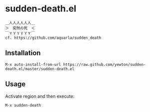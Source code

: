 # sudden-death.el

    ＿人人人人人人＿  
    ＞　突然の死　＜  
    ￣ＹＹＹＹＹＹ￣
    cf. https://github.com/aquarla/sudden_death

## Installation

    M-x auto-install-from-url https://raw.github.com/yewton/sudden-death.el/master/sudden-death.el

## Usage
Activate region and then execute:

    M-x sudden-death


